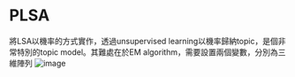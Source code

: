 # PLSA
將LSA以機率的方式實作，透過unsupervised learning以機率歸納topic，是個非常特別的topic model。其難處在於EM algorithm，需要設置兩個變數，分別為三維陣列
![image](https://github.com/AppleHank/Image/blob/main/%E8%9E%A2%E5%B9%95%E6%93%B7%E5%8F%96%E7%95%AB%E9%9D%A2%202021-01-16%20170148.jpg?raw=true)


